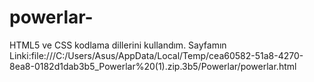 # powerlar-
HTML5 ve CSS kodlama dillerini kullandım.
Sayfamın Linki:file:///C:/Users/Asus/AppData/Local/Temp/cea60582-51a8-4270-8ea8-0182d1dab3b5_Powerlar%20(1).zip.3b5/Powerlar/powerlar.html
